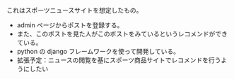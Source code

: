 これはスポーツニュースサイトを想定したもの。
 * admin ページからポストを登録する。
 * また、このポストを見た人がこのポストをみているというレコメンドができている。
 * python の django フレームワークを使って開発している。
 * 拡張予定：ニュースの閲覧を基にスポーツ商品サイトでレコメンドを行うようにしたい

